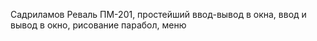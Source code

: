 Садриламов Реваль ПМ-201,
простейший ввод-вывод в окна,
ввод и вывод в окно,
рисование парабол,
меню
